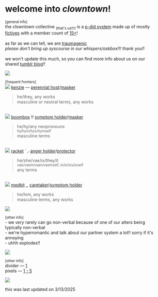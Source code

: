 # welcome into *clowntown*!
<sup>[general info]</sup>
<br>the clowntown collective <sub>(that's us!!!)</sub> is a [p-did system](https://pluralpedia.org/w/Partial_Dissociative_Identity_Disorder) made up of mostly [fictives](https://pluralpedia.org/w/Fictive) with a member count of [15+](https://www.tumblr.com/clowntown-sys/774258647373103104/to-be-pinned-post)!
<br><br>as far as we can tell, we are [traumagenic](https://pluralpedia.org/w/Traumagenic)
<br>*please don't bring up syscourse in our whispers/askbox!!!* thank you!!
<br><br>we won't update this much, so you can find more info about us on our shared [tumblr blog](https://www.tumblr.com/clowntown-sys)!!

<img src="https://64.media.tumblr.com/6e5430bbc5c883155a6310b4181d7287/803df223bef42c33-e5/s2048x3072/a857462b6c2545b7735b06735f192d42d7a1239c.pnj">

<sup>[frequent fronters]</sup>
<br>[<img src="https://pixels.crd.co/assets/images/gallery34/aa78b10e.gif?v=99d3974e">](https://pixels.crd.co/#pixels) [kenzie](https://www.tumblr.com/clowntown-sys) — [perennial host](https://pluralpedia.org/w/Perennial_Host)/[masker](https://pluralpedia.org/w/Masker)
> he/they, any works
<br> masculine or neutral terms, any works

<br>[<img src="https://pixels.crd.co/assets/images/gallery64/7381e99c.gif?v=99d3974e">](https://pixels.crd.co/#pixels) [boombox](https://rentry.co/bringbacksoundids) !*!* [symptom holder](https://pluralpedia.org/w/Symptom_Holder)/[masker](https://pluralpedia.org/w/Masker)
> he/hy/any neopronouns
<br> <sup>hy/hym/hys/hymself</sup>
<br> masculine terms

<br>[<img src="https://pixels.crd.co/assets/images/gallery34/8f128bc0.gif?v=99d3974e">](https://pixels.crd.co/#pixels) [racket](https://rentry.co/razoringrocketz) ˊˎ˗ [anger holder](https://pluralpedia.org/w/Anger_Holder)/[protector](https://pluralpedia.org/w/Protector)
> he/she/vae/ix/they/it
<br> <sup>vae/vaem/vaer/vaemself, ix/ix/ixs/ixself</sup>
<br> any terms

<br>[<img src="https://pixels.crd.co/assets/images/gallery22/86cba72e.gif?v=99d3974e">](https://pixels.crd.co/#pixels) [medkit](https://rentry.co/lostaidkit) ,*,* [caretaker](https://pluralpedia.org/w/Caretaker)/[symptom holder](https://pluralpedia.org/w/Symptom_Holder)
> he/him, any works
<br> masculine terms, any works

<img src="https://64.media.tumblr.com/6e5430bbc5c883155a6310b4181d7287/803df223bef42c33-e5/s2048x3072/a857462b6c2545b7735b06735f192d42d7a1239c.pnj">

<sup>[other info]</sup>
<br> - we <i>very</i> rarely can go non-verbal because of one of our alters being typically non-verbal
<br> - we're hyperromantic and talk about our partner system a lot!! sorry if it's annoying
<br> - uhhh explodes!!

<img src="https://64.media.tumblr.com/6e5430bbc5c883155a6310b4181d7287/803df223bef42c33-e5/s2048x3072/a857462b6c2545b7735b06735f192d42d7a1239c.pnj">

<sup>[other info]</sup>
<br> divider — [1](https://www.tumblr.com/strangergraphics/765530810893942784/moon-stars-themed-dividers-please-like-and)
<br> pixels — [1 - 5](https://pixels.crd.co/)

<img src="https://64.media.tumblr.com/6e5430bbc5c883155a6310b4181d7287/803df223bef42c33-e5/s2048x3072/a857462b6c2545b7735b06735f192d42d7a1239c.pnj">

this was last updated on 3/13/2025
